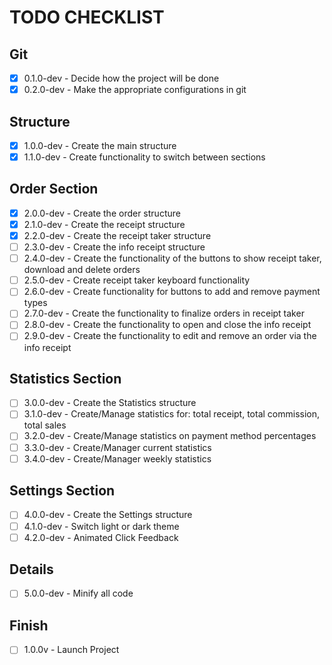 # TODO CHECKLIST

## Git
- [x] 0.1.0-dev - Decide how the project will be done
- [x] 0.2.0-dev - Make the appropriate configurations in git

## Structure
- [x] 1.0.0-dev - Create the main structure
- [x] 1.1.0-dev - Create functionality to switch between sections

## Order Section
- [x] 2.0.0-dev - Create the order structure
- [x] 2.1.0-dev - Create the receipt structure
- [x] 2.2.0-dev - Create the receipt taker structure
- [ ] 2.3.0-dev - Create the info receipt structure
- [ ] 2.4.0-dev - Create the functionality of the buttons to show receipt taker, download and delete orders
- [ ] 2.5.0-dev - Create receipt taker keyboard functionality
- [ ] 2.6.0-dev - Create functionality for buttons to add and remove payment types
- [ ] 2.7.0-dev - Create the functionality to finalize orders in receipt taker
- [ ] 2.8.0-dev - Create the functionality to open and close the info receipt
- [ ] 2.9.0-dev - Create the functionality to edit and remove an order via the info receipt

## Statistics Section
- [ ] 3.0.0-dev - Create the Statistics structure
- [ ] 3.1.0-dev - Create/Manage statistics for: total receipt, total commission, total sales
- [ ] 3.2.0-dev - Create/Manage statistics on payment method percentages
- [ ] 3.3.0-dev - Create/Manager current statistics
- [ ] 3.4.0-dev - Create/Manager weekly statistics

## Settings Section
- [ ] 4.0.0-dev - Create the Settings structure
- [ ] 4.1.0-dev - Switch light or dark theme
- [ ] 4.2.0-dev - Animated Click Feedback

## Details
- [ ] 5.0.0-dev - Minify all code

## Finish
- [ ] 1.0.0v - Launch Project